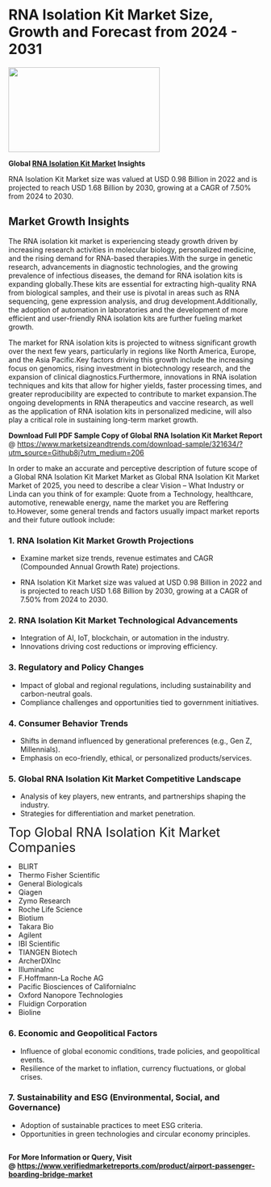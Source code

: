 <H1>RNA Isolation Kit Market Size, Growth and Forecast from 2024 - 2031</H1><img class="aligncenter size-medium wp-image-584254" src="https://thirdeyenews.in/wp-content/uploads/2024/09/Global-Market-Research-300x168.jpeg" alt="" width="300" height="168" /><p><strong>Global&nbsp;<a href="https://www.marketsizeandtrends.com/download-sample/321634/?utm_source=Github8j?utm_medium=206">RNA Isolation Kit Market</a> Insights</strong></p><p>RNA Isolation Kit Market size was valued at USD 0.98 Billion in 2022 and is projected to reach USD 1.68 Billion by 2030, growing at a CAGR of 7.50% from 2024 to 2030.</p><p><h2>Market Growth Insights</h2> <p>The RNA isolation kit market is experiencing steady growth driven by increasing research activities in molecular biology, personalized medicine, and the rising demand for RNA-based therapies.With the surge in genetic research, advancements in diagnostic technologies, and the growing prevalence of infectious diseases, the demand for RNA isolation kits is expanding globally.These kits are essential for extracting high-quality RNA from biological samples, and their use is pivotal in areas such as RNA sequencing, gene expression analysis, and drug development.Additionally, the adoption of automation in laboratories and the development of more efficient and user-friendly RNA isolation kits are further fueling market growth.</p> <p>The market for RNA isolation kits is projected to witness significant growth over the next few years, particularly in regions like North America, Europe, and the Asia Pacific.Key factors driving this growth include the increasing focus on genomics, rising investment in biotechnology research, and the expansion of clinical diagnostics.Furthermore, innovations in RNA isolation techniques and kits that allow for higher yields, faster processing times, and greater reproducibility are expected to contribute to market expansion.The ongoing developments in RNA therapeutics and vaccine research, as well as the application of RNA isolation kits in personalized medicine, will also play a critical role in sustaining long-term market growth.</p> <p><span class=""><strong>Download Full PDF Sample Copy of Global RNA Isolation Kit Market Report</strong> @ <a href="https://www.marketsizeandtrends.com/download-sample/321634/?utm_source=Github8j?utm_medium=206" target="_blank">https://www.marketsizeandtrends.com/download-sample/321634/?utm_source=Github8j?utm_medium=206</a></span></p><p>In order to make an accurate and perceptive description of future scope of a Global&nbsp;RNA Isolation Kit Market Market as Global&nbsp;RNA Isolation Kit Market Market of 2025, you need to describe a clear Vision &ndash; What Industry or Linda can you think of for example: Quote from a Technology, healthcare, automotive, renewable energy, name the market you are Reffering to.However, some general trends and factors usually impact market reports and their future outlook include:</p><h3>1.&nbsp;<strong>RNA Isolation Kit Market Growth Projections</strong></h3><ul><li>Examine market size trends, revenue estimates and CAGR (Compounded Annual Growth Rate) projections.</li><li><p>RNA Isolation Kit Market size was valued at USD 0.98 Billion in 2022 and is projected to reach USD 1.68 Billion by 2030, growing at a CAGR of 7.50% from 2024 to 2030.</p></li></ul><h3>2.&nbsp;<strong>RNA Isolation Kit Market Technological Advancements</strong></h3><ul><li>Integration of AI, IoT, blockchain, or automation in the industry.</li><li>Innovations driving cost reductions or improving efficiency.</li></ul><h3>3.&nbsp;<strong>Regulatory and Policy Changes</strong></h3><ul><li>Impact of global and regional regulations, including sustainability and carbon-neutral goals.</li><li>Compliance challenges and opportunities tied to government initiatives.</li></ul><h3>4.&nbsp;<strong>Consumer Behavior Trends</strong></h3><ul><li>Shifts in demand influenced by generational preferences (e.g., Gen Z, Millennials).</li><li>Emphasis on eco-friendly, ethical, or personalized products/services.</li></ul><h3>5.&nbsp;<strong>Global RNA Isolation Kit Market Competitive Landscape</strong></h3><ul><li>Analysis of key players, new entrants, and partnerships shaping the industry.</li><li>Strategies for differentiation and market penetration.</li></ul><p data-pm-slice="1 1 []"><span style="color: inherit; font-family: inherit; font-size: 25px;">Top Global RNA Isolation Kit Market Companies</span></p><div class="" data-test-id=""><p><li>BLIRT</li><li> Thermo Fisher Scientific</li><li> General Biologicals</li><li> Qiagen</li><li> Zymo Research</li><li> Roche Life Science</li><li> Biotium</li><li> Takara Bio</li><li> Agilent</li><li> IBI Scientific</li><li> TIANGEN Biotech</li><li> ArcherDXInc</li><li> IlluminaInc</li><li> F.Hoffmann-La Roche AG</li><li> Pacific Biosciences of CaliforniaInc</li><li> Oxford Nanopore Technologies</li><li> Fluidign Corporation</li><li> Bioline</li></p></div><h3>6.&nbsp;<strong>Economic and Geopolitical Factors</strong></h3><ul><li>Influence of global economic conditions, trade policies, and geopolitical events.</li><li>Resilience of the market to inflation, currency fluctuations, or global crises.</li></ul><h3>7.&nbsp;<strong>Sustainability and ESG (Environmental, Social, and Governance)</strong></h3><ul><li>Adoption of sustainable practices to meet ESG criteria.</li><li>Opportunities in green technologies and circular economy principles.</li></ul><h2><strong style="font-size: 14px;">For More Information or Query, Visit @&nbsp;</strong><a style="background-color: #ffffff; font-size: 14px;" href="https://www.marketsizeandtrends.com/report/rna-isolation-kit-market/" target="_blank">https://www.verifiedmarketreports.com/product/airport-passenger-boarding-bridge-market</a></h2>
